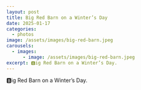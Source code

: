 ```yaml
---
layout: post
title: Big Red Barn on a Winter’s Day
date: 2025-01-17
categories:
  - photos
image: /assets/images/big-red-barn.jpeg
carousels:
  - images:
      - image: /assets/images/big-red-barn.jpeg
excerpt: 🅱️ig Red Barn on a Winter’s Day.
---
```

🅱️ig Red Barn on a Winter’s Day.